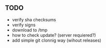## TODO

- verify sha checksums
- verify signs
- download to /tmp
- how to check update? (server requiered?)
- add simple git clonnig way (wihout releases)
